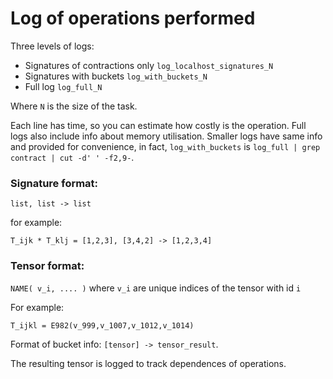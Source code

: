 # Log of operations performed

Three levels of logs:

 - Signatures of contractions only `log_localhost_signatures_N`
 - Signatures with buckets `log_with_buckets_N`
 - Full log `log_full_N`

Where `N` is the size of the task.

Each line has time, so you can estimate how costly is the operation.
Full logs also include info about memory utilisation.
Smaller logs have same info and provided for convenience, in fact, `log_with_buckets` is `log_full | grep contract | cut -d' ' -f2,9-`.

### Signature format:
`list, list -> list`

for example:

```T_ijk * T_klj = [1,2,3], [3,4,2] -> [1,2,3,4]```

### Tensor format:

`NAME( v_i, .... )` where `v_i` are unique indices of the tensor with id `i`

For example:

``` T_ijkl = E982(v_999,v_1007,v_1012,v_1014) ```


Format of bucket info: `[tensor] -> tensor_result`.

The resulting tensor is logged to track dependences of operations.

